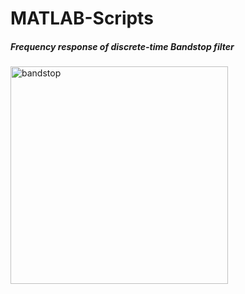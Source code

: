 # MATLAB-Scripts


##### Frequency response of discrete-time Bandstop filter

<img width="348" alt="bandstop" src="https://user-images.githubusercontent.com/17348315/40519644-9d246466-5f8e-11e8-88ba-fa4febdb47e7.PNG">
